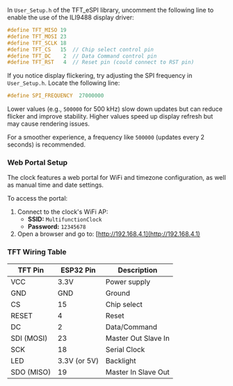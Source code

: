 In `User_Setup.h` of the TFT_eSPI library, uncomment the following line to enable the use of the ILI9488 display driver:

```c
#define TFT_MISO 19
#define TFT_MOSI 23
#define TFT_SCLK 18
#define TFT_CS   15  // Chip select control pin
#define TFT_DC    2  // Data Command control pin
#define TFT_RST   4  // Reset pin (could connect to RST pin)
```

If you notice display flickering, try adjusting the SPI frequency in `User_Setup.h`. Locate the following line:

```c
#define SPI_FREQUENCY  27000000
```

Lower values (e.g., `500000` for 500 kHz) slow down updates but can reduce flicker and improve stability. Higher values speed up display refresh but may cause rendering issues.

For a smoother experience, a frequency like `500000` (updates every 2 seconds) is recommended.

### Web Portal Setup

The clock features a web portal for WiFi and timezone configuration, as well as manual time and date settings.

To access the portal:

1. Connect to the clock's WiFi AP:
    - **SSID:** `MultifunctionClock`
    - **Password:** `12345678`
2. Open a browser and go to: [http://192.168.4.1](http://192.168.4.1)

### TFT Wiring Table

| TFT Pin      | ESP32 Pin | Description               |
|--------------|-----------|---------------------------|
| VCC          | 3.3V      | Power supply              |
| GND          | GND       | Ground                    |
| CS           | 15        | Chip select               |
| RESET        | 4         | Reset                     |
| DC           | 2         | Data/Command              |
| SDI (MOSI)   | 23        | Master Out Slave In       |
| SCK          | 18        | Serial Clock              |
| LED          | 3.3V (or 5V) | Backlight              |
| SDO (MISO)   | 19        | Master In Slave Out       |